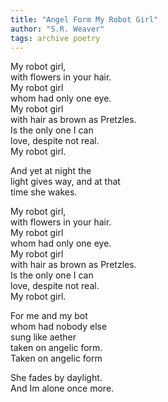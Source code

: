 ```yaml
---
title: "Angel Form My Robot Girl"
author: "S.R. Weaver"
tags: archive poetry
---
```

My robot girl,<br />
with flowers in your hair.<br />
My robot girl<br />
whom had only one eye.<br />
My robot girl<br />
with hair as brown as Pretzles.<br />
Is the only one I can<br />
love, despite not real.<br />
My robot girl.

And yet at night the<br />
light gives way, and at that<br />
time she wakes.

My robot girl,<br />
with flowers in your hair.<br />
My robot girl<br />
whom had only one eye.<br />
My robot girl<br />
with hair as brown as Pretzles.<br />
Is the only one I can<br />
love, despite not real.<br />
My robot girl.

For me and my bot<br />
whom had nobody else<br />
sung like aether<br />
taken on angelic form.<br />
Taken on angelic form

She fades by daylight.<br />
And Im alone once more.
